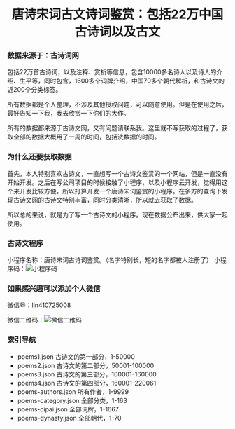 # <div style="text-align:center;">唐诗宋词古文诗词鉴赏：包括22万中国古诗词以及古文</div>

### 数据来源于：古诗词网  
包括22万首古诗词，以及注释、赏析等信息，包含10000多名诗人以及诗人的介绍、生平等，同时包含，1600多个词牌介绍，中国70多个朝代解析，和古诗文的近200个分类标签。  

所有数据都是个人整理，不涉及其他授权问题，可以随意使用。但是在使用之后，最好告知一下我，我去欣赏一下你们的大作。

所有的数据都来源于古诗文网，又有问题请联系我。这里就不写获取的过程了，获取全部的数据大概用了一周的时间，包括洗数据的时间。

### 为什么还要获取数据
首先，本人特别喜欢古诗文，一直想写一个古诗文鉴赏的一个网站，但是一直没有开始开发。之后在写公司项目的时候接触了小程序，以及小程序云开发，觉得用这个来开发比较方便，所以打算开发一个唐诗宋词鉴赏的小程序。在多方的查询下发现古诗文网的古诗文特别丰富，同时分类清晰，所以就去获取了数据。

所以总的来说，就是为了写一个古诗文的小程序。现在数据公布出来，供大家一起使用。

### 古诗文程序

小程序名称：唐诗宋词古诗词鉴赏。（名字特别长，短的名字都被人注册了）
小程序码：![小程序码](https://raw.githubusercontent.com/yxcs/poems-db/master/mini-qrcode.png)

### 如果感兴趣可以添加个人微信

微信号：lin410725008  

微信二维码：![微信二维码](https://raw.githubusercontent.com/yxcs/poems-db/master/wx-qrcode.jpg)

### 索引导航

- poems1.json 古诗文的第一部分，1-50000
- poems2.json 古诗文的第二部分，50001-100000
- poems3.json 古诗文的第三部分，100001-160000
- poems4.json 古诗文的第四部分，160001-220061
- poems-authors.json 所有作者，1-9999
- poems-category.json 全部分类，1-163
- poems-cipai.json 全部词牌，1-1667
- poems-dynasty.json 全部朝代，1-70